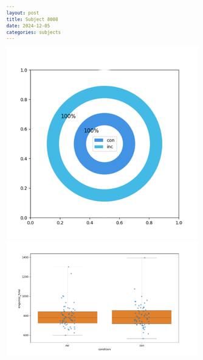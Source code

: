 ```yaml
---
layout: post
title: Subject 8008
date: 2024-12-05
categories: subjects
---
```


![](data/8008/run-1/8008_accuracy_by_condition.png)
![](data/8008/run-1/8008_rt.png)

